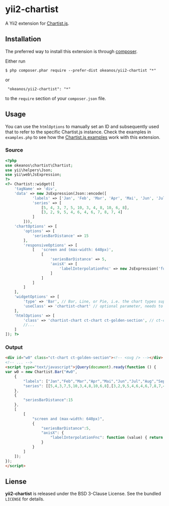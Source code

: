 yii2-chartist
=============
A Yii2 extension for [Chartist.js](http://gionkunz.github.io/chartist-js/index.html).

## Installation

The preferred way to install this extension is through [composer](http://getcomposer.org/download/).

Either run

```
$ php composer.phar require --prefer-dist okeanos/yii2-chartist "*"
```

 or
```
 "okeanos/yii2-chartist": "*"
```

to the ```require``` section of your `composer.json` file.

## Usage

You can use the ```htmlOptions``` to manually set an ID and subsequently used that to refer to the specific Chartist.js instance. Check the examples in `examples.php` to see how the [Chartist.js examples](http://gionkunz.github.io/chartist-js/examples.html) work with this extension.

### Source

```php
<?php
use okeanos\chartist\Chartist;
use yii\helpers\Json;
use yii\web\JsExpression;
?>
<?= Chartist::widget([
	'tagName' => 'div',
	'data' => new JsExpression(Json::encode([
            'labels' => ['Jan', 'Feb', 'Mar', 'Apr', 'Mai', 'Jun', 'Jul', 'Aug', 'Sep', 'Oct', 'Nov', 'Dec' ],
            'series' => [
                [5, 4, 3, 7, 5, 10, 3, 4, 8, 10, 6, 8],
                [3, 2, 9, 5, 4, 6, 4, 6, 7, 8, 7, 4]
            ]
        ])),
	'chartOptions' => [
		'options' => [
			'seriesBarDistance' => 15
		],
		'responsiveOptions' => [
			[	'screen and (max-width: 640px)',
				[
					'seriesBarDistance' => 5,
					'axisX' => [
						'labelInterpolationFnc' => new JsExpression('function (value) { return value[0]; }'),
					]
				]
			]			
		]
	],
	'widgetOptions' => [
		'type' => 'Bar', // Bar, Line, or Pie, i.e. the chart types supported by Chartist.js
		'useClass' => 'chartist-chart' // optional parameter, needs to be included in the htmlOptions class string as well if set! Forces the widget to use this class name as reference point for Chartist.js instead of an id
	],
	'htmlOptions' => [
		'class' => 'chartist-chart ct-chart ct-golden-section', // ct-chart for CSS references; size of the charting area needs to be assigned as well
		//...
	]
]); ?>
```

### Output

```html
<div id="w0" class="ct-chart ct-golden-section"><!-- <svg /> --></div>
<!-- ... -->
<script type="text/javascript">jQuery(document).ready(function () {
var w0 = new Chartist.Bar("#w0",
	{
		"labels": ["Jan","Feb","Mar","Apr","Mai","Jun","Jul","Aug","Sep","Oct","Nov","Dec"],
		"series": [[5,4,3,7,5,10,3,4,8,10,6,8],[3,2,9,5,4,6,4,6,7,8,7,4]]
	},
	{
		"seriesBarDistance":15
	},
	[
		[
			"screen and (max-width: 640px)",
			{
				"seriesBarDistance":5,
				"axisX": {
					"labelInterpolationFnc": function (value) { return value[0]; }
				}
			}
		]
	]);
});
</script>
```

## Liense

**yii2-chartist** is released under the BSD 3-Clause License. See the bundled `LICENSE` for details.
